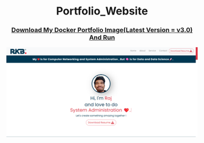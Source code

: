 <h1 align="center">Portfolio_Website</h1>
<h3 align="center"> <a href="https://hub.docker.com/repository/docker/raj1406/my_portfolio_website/general">Download My Docker Portfolio Image(Latest Version = v3.0) And Run</a> </h3>
<div align="center"><img src="Portfolio_Screenshot.png"></div>
